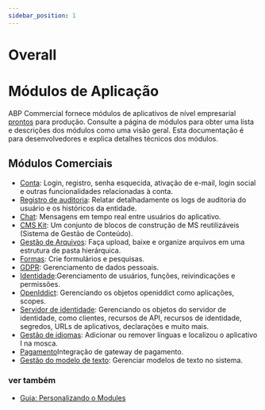```yaml
---
sidebar_position: 1
---
```


# Overall

# Módulos de Aplicação

ABP Commercial fornece módulos de aplicativos de nível empresarial [prontos](https://commercial.abp.io/modules "") para produção. Consulte a página de módulos para obter uma lista e descrições dos módulos como uma visão geral. Esta documentação é para desenvolvedores e explica detalhes técnicos dos módulos.
## Módulos Comerciais

- [Conta](Account-Module.md ""): Login, registro, senha esquecida, ativação de e-mail, login social e outras funcionalidades relacionadas à conta.
- [Registro de auditoria](Audit-Logging.md ""): Relatar detalhadamente os logs de auditoria do usuário e os históricos da entidade.
- [Chat](Chat-Module.md ""): Mensagens em tempo real entre usuários do aplicativo.
- [CMS Kit](CMS-KIt-Pro.md ""): Um conjunto de blocos de construção de MS reutilizáveis (Sistema de Gestão de Conteúdo).
- [Gestão de Arquivos](File-Management.md ""): Faça upload, baixe e organize arquivos em uma estrutura de pasta hierárquica.
- [Formas](Forms.md ""): Crie formulários e pesquisas.
- [GDPR](https://docs.abp.io/en/commercial/7.2/modules/gdpr ""): Gerenciamento de dados pessoais.
- [Identidade](Identity.md ""):Gerenciamento de usuários, funções, reivindicações e permissões.
- [OpenIddict](OpenIddict.md ""): Gerenciando os objetos openiddict como aplicações, scopes.
- [Servidor de identidade](https://docs.abp.io/en/commercial/7.2/modules/identity-server ""): Gerenciando os objetos do servidor de identidade, como clientes, recursos de API, recursos de identidade, segredos, URLs de aplicativos, declarações e muito mais.
- [Gestão de idiomas](Language-Management.md ""): Adicionar ou remover línguas e localizou o aplicativo I na mosca.
- [Pagamento](Payment.md "")Integração de gateway de pagamento.
- [Gestão do modelo de texto](Text-Template-Management.md ""): Gerenciar modelos de texto no sistema.

### ver também

- [Guia: Personalizando o Modules](Customizing-The-Modules.md "")

